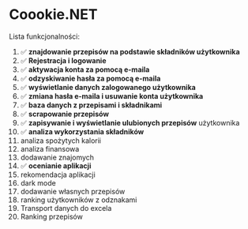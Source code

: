 ﻿# Coookie.NET
Lista funkcjonalności:
1. ✅ **znajdowanie przepisów na podstawie składników
użytkownika**
2. ✅ **Rejestracja i logowanie**
3. ✅ **aktywacja konta za pomocą e-maila**
4. ✅ **odzyskiwanie hasła za pomocą e-maila**
5. ✅ **wyświetlanie danych zalogowanego użytkownika**
6. ✅ **zmiana hasła e-maila i usuwanie konta użytkownika**
7. ✅ **baza danych z przepisami i składnikami**
8. ✅ **scrapowanie przepisów**
9. ✅ **zapisywanie i wyświetlanie ulubionych przepisów**
użytkownika
10. ✅ **analiza wykorzystania składników**
11. analiza spożytych kalorii
12. analiza finansowa
13. dodawanie znajomych
14. ✅ **ocenianie aplikacji**
15. rekomendacja aplikacji
16. dark mode
17. dodawanie własnych przepisów
18. ranking użytkowników z odznakami
19. Transport danych do excela
20. Ranking przepisów
